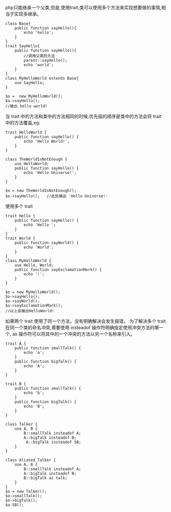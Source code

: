php只能继承一个父类,但是,使用trait,类可以使用多个方法来实现想要做的事情,相当于实现多继承。

    class Base{
        public function sayHello(){
            echo 'hello';
        }
    }
    trait SayHello{
        public function sayHello(){
            //调用父类的方法
            parent::sayHello();
            echo 'world';
        }
    }
    class MyHelloWorld extends Base{
        use SayHello;
    }
    
    $o =  new MyHelloWorld();
    $o->sayHello();
    //输出 hello world!

当 trait 中的方法和类中的方法相同的时候,优先级的顺序是类中的方法会将 trait 中的方法覆盖,eg: 

    trait HelloWorld {
        public function sayHello() {
            echo 'Hello World!';
        }
    }
    
    class TheWorldIsNotEnough {
        use HelloWorld;
        public function sayHello() {
            echo 'Hello Universe!';
        }
    }
    
    $o = new TheWorldIsNotEnough();
    $o->sayHello();   //此处输出 'Hello Universe!'

使用多个 trait 

    trait Hello {
        public function sayHello() {
            echo 'Hello ';
        }
    }
    trait World {
        public function sayWorld() {
            echo 'World';
        }
    }
    class MyHelloWorld {
        use Hello, World;
        public function sayExclamationMark() {
            echo '!';
        }
    }
    
    $o = new MyHelloWorld();
    $o->sayHello();
    $o->sayWorld();
    $o->sayExclamationMark();
    //以上会输出HelloWorld!

如果两个 trait 使用了同一个方法，没有明确解决会发生报错， 为了解决多个 trait 在同一个类的命名冲突,需要使用 insteadof 操作符明确指定使用冲突方法的哪一个, as 操作符可以将其中的一个冲突的方法以另一个名称来引入。 

    trait A {
        public function smallTalk() {
            echo 'a';
        }
        public function bigTalk() {
            echo 'A';
        }
    }
    
    trait B {
        public function smallTalk() {
            echo 'b';
        }
        public function bigTalk() {
            echo 'B';
        }
    }
    
    class Talker {
        use A, B {
            B::smallTalk insteadof A;
            A::bigTalk insteadof B;
             A::bigTalk insteadof SB;
        }
    }
    
    class Aliased_Talker {
        use A, B {
            B::smallTalk insteadof A;
            A::bigTalk insteadof B;
            B::bigTalk as talk;
        }
    }
    $o = new Talker();
    $o->smallTalk();
    $o->bigTalk();
    $o-SB();